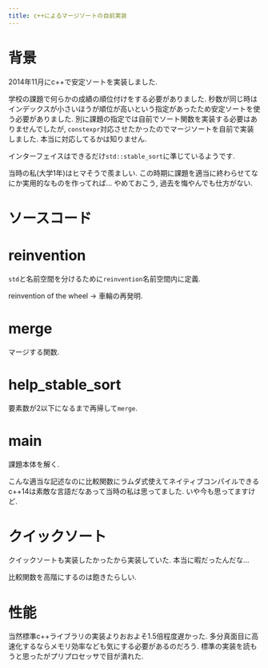 ```yaml
---
title: c++によるマージソートの自前実装
---
```


# 背景

2014年11月にc++で安定ソートを実装しました.

学校の課題で何らかの成績の順位付けをする必要がありました.
秒数が同じ時はインデックスが小さいほうが順位が高いという指定があったため安定ソートを使う必要がありました.
別に課題の指定では自前でソート関数を実装する必要はありませんでしたが,
`constexpr`対応させたかったのでマージソートを自前で実装しました.
本当に対応してるかは知りません.

インターフェイスはできるだけ`std::stable_sort`に準じているようです.

当時の私(大学1年)はヒマそうで羨ましい.
この時期に課題を適当に終わらせてなにか実用的なものを作ってれば…
やめておこう,
過去を悔やんでも仕方がない.

# ソースコード

<script src="https://gist.github.com/ncaq/8828ae6b57333e61df9e35135ebe6956.js"></script>

# reinvention

`std`と名前空間を分けるために`reinvention`名前空間内に定義.

reinvention of the wheel → 車輪の再発明.

# merge

マージする関数.

# help_stable_sort

要素数が2以下になるまで再帰して`merge`.

# main

課題本体を解く.

こんな適当な記述なのに比較関数にラムダ式使えてネイティブコンパイルできるc++14は素敵な言語だなあって当時の私は思ってました.
いや今も思ってますけど.

# クイックソート

クイックソートも実装したかったから実装していた.
本当に暇だったんだな…

<script src="https://gist.github.com/ncaq/285dad3ace3e6c4149bb7705384dfcdd.js"></script>

比較関数を高階にするのは飽きたらしい.

# 性能

当然標準c++ライブラリの実装よりおおよそ1.5倍程度遅かった.
多分真面目に高速化するならメモリ効率なども気にする必要があるのだろう.
標準の実装を読もうと思ったがプリプロセッサで目が潰れた.
